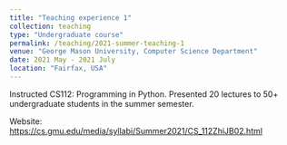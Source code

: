 ```yaml
---
title: "Teaching experience 1"
collection: teaching
type: "Undergraduate course"
permalink: /teaching/2021-summer-teaching-1
venue: "George Mason University, Computer Science Department"
date: 2021 May - 2021 July
location: "Fairfax, USA"
---
```


Instructed CS112: Programming in Python.  Presented 20 lectures to 50+ undergraduate students in the summer semester.

Website: https://cs.gmu.edu/media/syllabi/Summer2021/CS_112ZhiJB02.html
